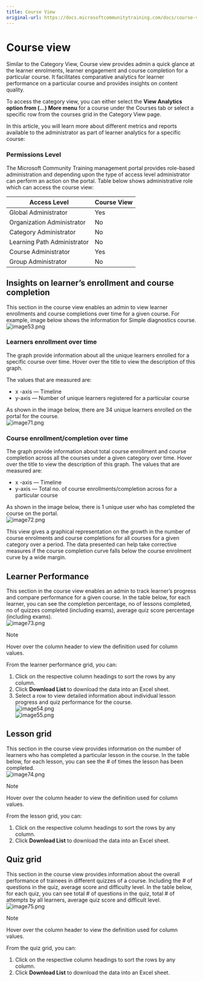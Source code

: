 ```yaml
---
title: Course View
original-url: https://docs.microsoftcommunitytraining.com/docs/course-view-report
---
```


# Course view

Similar to the Category View, Course view provides admin a quick glance at the learner enrolments, learner engagement and course completion for a particular course. It facilitates comparative analytics for learner performance on a particular course and provides insights on content quality.

To access the category view, you can either select the **View Analytics option from (…) More menu** for a course under the Courses tab or select a specific row from the courses grid in the Category View page. 

In this article, you will learn more about different metrics and reports available to the administrator as part of learner analytics for a specific course:

### Permissions Level
The Microsoft Community Training management portal provides role-based administration and depending upon the type of access level administrator can perform an action on the portal.  Table below shows administrative role which can access the course view:  

|Access Level|  	Course View|
|---|---|
|Global Administrator| Yes |
|Organization Administrator |No|
|Category Administrator	|No|
|Learning Path Administrator|No|
|Course Administrator	|Yes|
|Group Administrator	|No|

## Insights on learner’s enrollment and course completion
This section in the course view enables an admin to view learner enrollments and course completions over time for a given course. For example, image below shows the information for Simple diagnostics course.
![image53.png](../../media/image%2853%29.png)

### Learners enrollment over time
The graph provide information about all the unique learners enrolled for a specific course over time. Hover over the title to view the description of this graph. 

The values that are measured are:

* x -axis — Timeline
* y-axis — Number of unique learners registered for a particular course

As shown in the image below, there are 34 unique learners enrolled on the portal for the course.  
![image71.png](../../media/image%2871%29.png)


### Course enrollment/completion over time
The graph provide information about total course enrollment and course completion across all the courses under a given category over time. Hover over the title to view the description of this graph. The values that are measured are:

* x -axis — Timeline
* y-axis — Total no. of course enrollments/completion across for a particular course

As shown in the image below, there is 1 unique user who has completed the course on the portal.  
![image72.png](../../media/image%2872%29.png)

This view gives a graphical representation on the growth in the number of course enrolments and course completions for all courses for a given category over a period. The data presented can help take corrective measures if the course completion curve falls below the course enrolment curve by a wide margin.

## Learner Performance 
This section in the course view enables an admin to track learner’s progress and compare performance for a given course. In the table below, for each learner, you can see the completion percentage, no of lessons completed, no of quizzes completed (including exams), average quiz score percentage (including exams).  
![image73.png](../../media/image%2873%29.png)

> [!NOTE]  
> Hover over the column header to view the definition used for column values.

From the learner performance grid, you can:
1. Click on the respective column headings to sort the rows by any column.
2. Click **Download List** to download the data into an Excel sheet.
3. Select a row to view detailed information about individual lesson progress and quiz performance for the course.  
![image54.png](../../media/image%2854%29.png)  
![image55.png](../../media/image%2855%29.png)
    
##  Lesson grid 
This section in the course view provides information on the number of learners who has completed a particular lesson in the course. In the table below, for each lesson, you can see the # of times the lesson has been completed.  
![image74.png](../../media/image%2874%29.png)

> [!NOTE]  
> Hover over the column header to view the definition used for column values.

From the lesson grid, you can:  
1. Click on the respective column headings to sort the rows by any column.
2. Click **Download List** to download the data into an Excel sheet.

## Quiz grid 

This section in the course view provides information about the overall performance of trainees in different quizzes of a course. Including the # of questions in the quiz, average score and difficulty level. In the table below, for each quiz, you can see total # of questions in the quiz, total # of attempts by all learners, average quiz score and difficult level.  
![image75.png](../../media/image%2875%29.png)

> [!NOTE]  
> Hover over the column header to view the definition used for column values.

From the quiz grid, you can:  
1. Click on the respective column headings to sort the rows by any column.
2. Click **Download List** to download the data into an Excel sheet.

